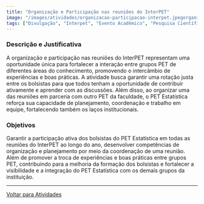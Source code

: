 ```yaml
---
title: "Organização e Participação nas reuniões do InterPET"
image: "/images/atividades/organizacao-participacao-interpet.jpegorganizacao-participacao-interpet"
tags: ["Divulgação", "Interpet", "Evento Acadêmico", "Pesquisa Científica"]
---
```

  
### **Descrição e Justificativa**
  
A organização e participação nas reuniões do InterPET representam uma oportunidade única para fortalecer a interação entre grupos PET de diferentes áreas do conhecimento, promovendo o intercâmbio de experiências e boas práticas. A atividade busca garantir uma rotação justa entre os bolsistas para que todos tenham a oportunidade de contribuir ativamente e aprender com as discussões. Além disso, ao organizar uma das reuniões em parceria com outro PET da faculdade, o PET Estatística reforça sua capacidade de planejamento, coordenação e trabalho em equipe, fortalecendo também os laços institucionais.

### **Objetivos**

Garantir a participação ativa dos bolsistas do PET Estatística em todas as reuniões do InterPET ao longo do ano, desenvolver competências de organização e planejamento por meio da coordenação de uma reunião. Além de promover a troca de experiências e boas práticas entre grupos PET, contribuindo para a melhoria da formação dos bolsistas e fortalecer a visibilidade e a integração do PET Estatística com os demais grupos da instituição.

---
[Voltar para Atividades](/atividades/)